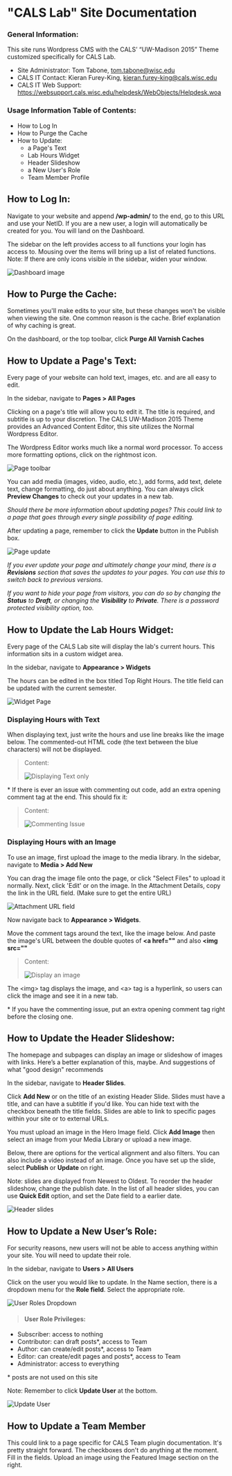# "CALS Lab" Site Documentation

### General Information:

This site runs Wordpress CMS with the CALS’ “UW-Madison 2015” Theme customized specifically for CALS Lab.

* Site Administrator: Tom Tabone, tom.tabone@wisc.edu
* CALS IT Contact: Kieran Furey-King, kieran.furey-king@cals.wisc.edu
* CALS IT Web Support: https://websupport.cals.wisc.edu/helpdesk/WebObjects/Helpdesk.woa

### Usage Information Table of Contents:

* How to Log In
* How to Purge the Cache
* How to Update:
	* a Page's Text
	* Lab Hours Widget
	* Header Slideshow
	* a New User's Role
	* Team Member Profile

## How to Log In:
Navigate to your website and append **/wp-admin/** to the end, go to this URL and use your NetID. If you are a new user, a login will automatically be created for you. You will land on the Dashboard. 

The sidebar on the left provides access to all functions your login has access to. Mousing over the items will bring up a list of related functions. Note: If there are only icons visible in the sidebar, widen your window.

![Dashboard image](img/dashboard.gif)


## How to Purge the Cache:

Sometimes you'll make edits to your site, but these changes won't be visible when viewing the site. One common reason is the cache. Brief explanation of why caching is great. 

On the dashboard, or the top toolbar, click **Purge All Varnish Caches**

## How to Update a Page's Text:

Every page of your website can hold text, images, etc. and are all easy to edit. 

In the sidebar, navigate to **Pages > All Pages**

Clicking on a page's title will allow you to edit it. The title is required, and subtitle is up to your discretion. The CALS UW-Madison 2015 Theme provides an Advanced Content Editor, this site utilizes the Normal Wordpress Editor.

The Wordpress Editor works much like a normal word processor. To access more formatting options, click on the rightmost icon.

![Page toolbar](img/page-toolbar.gif)

You can add media (images, video, audio, etc.), add forms, add text, delete text, change formatting, do just about anything. You can always click **Preview Changes** to check out your updates in a new tab. 

*Should there be more information about updating pages? This could link to a page that goes through every single possibility of page editing.*

After updating a page, remember to click the **Update** button in the Publish box.

![Page update](img/page-update.png)

<em>If you ever update your page and ultimately change your mind, there is a **Revisions** section that saves the updates to your pages. You can use this to switch back to previous versions.

If you want to hide your page from visitors, you can do so by changing the **Status** to **Draft**, or changing the **Visibility** to **Private**. There is a password protected visibility option, too.</em>

## How to Update the Lab Hours Widget:

Every page of the CALS Lab site will display the lab's current hours. This information sits in a custom widget area. 

In the sidebar, navigate to **Appearance > Widgets**

The hours can be edited in the box titled Top Right Hours. The title field can be updated with the current semester.

![Widget Page](img/hourswidget.png)

### Displaying Hours with Text

When displaying text, just write the hours and use line breaks like the image below. The commented-out HTML code (the text between the blue characters) will not be displayed. 

> Content:
> 
>  ![Displaying Text only](img/hours-text.png)

\* If there is ever an issue with commenting out code, add an extra opening comment tag at the end. This should fix it:

> Content:
>
>![Commenting Issue](img/hours-commentIssue.png)

### Displaying Hours with an Image

To use an image, first upload the image to the media library. In the sidebar, navigate to **Media > Add New**

You can drag the image file onto the page, or click "Select Files" to upload it normally. Next, click 'Edit' or on the image. In the Attachment Details, copy the link in the URL field. (Make sure to get the entire URL)

![Attachment URL field](img/hours-URLfield.png)

Now navigate back to **Appearance > Widgets**. 

Move the comment tags around the text, like the image below. And paste the image's URL between the double quotes of **<a href=""** and also **<img src=""**


> Content:
> 
> ![Display an image](img/hours-image.png)

The \<img> tag displays the image, and \<a> tag is a hyperlink, so users can click the image and see it in a new tab.

\* If you have the commenting issue, put an extra opening comment tag right before the closing one. 



## How to Update the Header Slideshow:

The homepage and subpages can display an image or slideshow of images with links. Here’s a better explanation of this, maybe. And suggestions of what "good design" recommends 

In the sidebar, navigate to **Header Slides**.

Click **Add New** or on the title of an existing Header Slide. Slides must have a title, and can have a subtitle if you'd like. You can hide text with the checkbox beneath the title fields. Slides are able to link to specific pages within your site or to external URLs.

You must upload an image in the Hero Image field. Click **Add Image** then select an image from your Media Library or upload a new image.

Below, there are options for the vertical alignment and also filters. You can also include a video instead of an image. Once you have set up the slide, select **Publish** or **Update** on right.

Note: slides are displayed from Newest to Oldest. To reorder the header slideshow, change the publish date. In the list of all header slides, you can use **Quick Edit** option, and set the Date field to a earlier date.

![Header slides](img/headerslides.gif)


## How to Update a New User’s Role:

For security reasons, new users will not be able to access anything within your site. You will need to update their role.

In the sidebar, navigate to **Users > All Users**

Click on the user you would like to update. In the Name section, there is a dropdown menu for the **Role field**. Select the appropriate role. 

![User Roles Dropdown](img/userroles.png)

> #### User Role Privileges:
* Subscriber: access to nothing 
* Contributor: can draft posts*, access to Team
* Author: can create/edit posts*, access to Team
* Editor: can create/edit pages and posts*, access to Team
* Administrator: access to everything

\* posts are not used on this site

Note: Remember to click **Update User** at the bottom.

![Update User](img/userroles-update.png)


## How to Update a Team Member

This could link to a page specific for CALS Team plugin documentation. It's pretty straight forward. The checkboxes don't do anything at the moment. Fill in the fields. Upload an image using the Featured Image section on the right.
